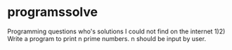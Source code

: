 # programssolve
Programming questions who's solutions I could not find on the internet 
1)2) Write a program to print n prime numbers. n should be input by user.
